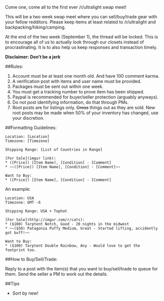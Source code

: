 Come one, come all to the first ever /r/ultralight swap meet! 

This will be a two week swap meet where you can sell/buy/trade gear with your fellow redditors. Please keep items at least related to /r/ultralight and backpacking/hiking/camping. 

At the end of the two week (September 1), the thread will be locked. This is to encourage all of us to actually look through our closets instead of procrastinating. It is to also help us keep responses and transaction timely.

**Disclaimer: Don’t be a jerk**

##Rules:
1. Account must be at least one month old. And have 100 comment karma. 
2. A verification post with items and user name must be provided.
3. Packages must be sent out within one week. 
4. You must get a tracking number to prove item has been shipped.
5. Paypal is recommended for buyer/seller protection (arguably anyways).
6. Do not post identifying information, do that through PMs.
7. Root posts are for listings only. ~~Cross~~ things out as they are sold. New root posts may be made when 50% of your inventory has changed, use your discretion. 

##Formatting Guidelines:

    Location: [Location]
    Timezone: [Timezone]

    Shipping Range: [List of Countries in Range]

    [For Sale](imgur link): 
    * ([Price]) [Item Name], [Condition] - [Comment]  
    * ~~([Price]) [Item Name], [Condition] - [Comment]~~

    Want to Buy:
    * ([Price]) [Item Name], [Condition] - [Comment]  

An example:

    Location: USA
    Timezone: GMT -6

    Shipping Range: USA + Tophat

    [For Sale](http://imgur.com/r/cats): 
    * ($100) Tarptent Notch, Good - 20 nights in the midwest  
    * ~~($50) Patagonia Puffy Medium, Great - Started lifting, accidently got buff!~~

    Want to Buy:
    * ($100) Tarptent Double Rainbow, Any - Would love to get the footprint too.

##How to Buy/Sell/Trade:

Reply to a post with the item(s) that you want to buy/sell/trade to queue for them. Send the seller a PM to work out the details. 

##Tips
* Sort by new! 








